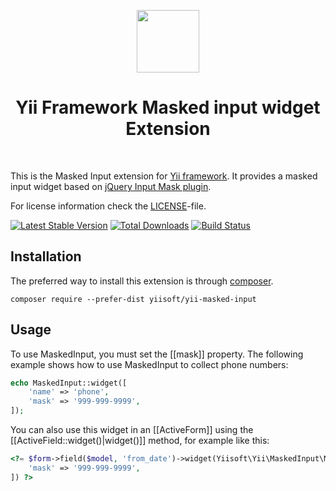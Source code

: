 <p align="center">
    <a href="https://github.com/yiisoft" target="_blank">
        <img src="https://avatars0.githubusercontent.com/u/993323" height="100px">
    </a>
    <h1 align="center">Yii Framework Masked input widget Extension</h1>
    <br>
</p>

This is the Masked Input extension for [Yii framework](http://www.yiiframework.com). It provides a masked input widget based on
[jQuery Input Mask plugin](http://robinherbots.github.io/Inputmask/).

For license information check the [LICENSE](LICENSE.md)-file.

[![Latest Stable Version](https://poser.pugx.org/yiisoft/yii-masked-input/v/stable.png)](https://packagist.org/packages/yiisoft/yii-masked-input)
[![Total Downloads](https://poser.pugx.org/yiisoft/yii-masked-input/downloads.png)](https://packagist.org/packages/yiisoft/yii-masked-input)
[![Build Status](https://travis-ci.org/yiisoft/yii-masked-input.svg?branch=master)](https://travis-ci.org/yiisoft/yii-masked-input)

Installation
------------

The preferred way to install this extension is through [composer](http://getcomposer.org/download/).

```
composer require --prefer-dist yiisoft/yii-masked-input
```

Usage
-----

To use MaskedInput, you must set the [[mask]] property. The following example
shows how to use MaskedInput to collect phone numbers:

```php
echo MaskedInput::widget([
    'name' => 'phone',
    'mask' => '999-999-9999',
]);
```
You can also use this widget in an [[ActiveForm]] using the [[ActiveField::widget()|widget()]]
method, for example like this:

```php
<?= $form->field($model, 'from_date')->widget(Yiisoft\Yii\MaskedInput\MaskedInput::class, [
    'mask' => '999-999-9999',
]) ?>
```
